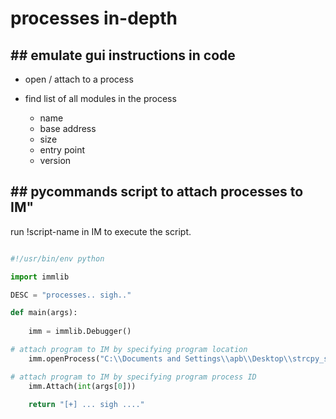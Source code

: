 # processes in-depth #


## ## emulate gui instructions in code ##

* open / attach to a process

* find list of all modules in the process
  * name
  * base address
  * size
  * entry point
  * version



## ## pycommands script to attach processes to IM"

run !script-name in IM to execute the script.

```python 

#!/usr/bin/env python

import immlib

DESC = "processes.. sigh.."

def main(args):
    
    imm = immlib.Debugger()

# attach program to IM by specifying program location
    imm.openProcess("C:\\Documents and Settings\\apb\\Desktop\\strcpy_server.exe")

# attach program to IM by specifying program process ID
    imm.Attach(int(args[0]))

    return "[+] ... sigh ...."

```



























